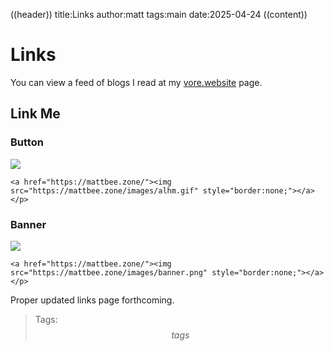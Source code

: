 ((header))
title:Links
author:matt
tags:main
date:2025-04-24
((content))
# Links

You can view a feed of blogs I read at my [vore.website](https://vore.website/bluelander) page.


## Link Me

### Button

![](/images/alhm.gif)

```
<a href="https://mattbee.zone/"><img src="https://mattbee.zone/images/alhm.gif" style="border:none;"></a></p>
```

### Banner
![](/images/banner.png) 

```
<a href="https://mattbee.zone/"><img src="https://mattbee.zone/images/banner.png" style="border:none;"></a></p>
```

Proper updated links page forthcoming.

>Tags: $$tags$$